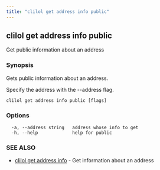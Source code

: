 ```yaml
---
title: "clilol get address info public"
---
```

## clilol get address info public

Get public information about an address

### Synopsis

Gets public information about an address.
	
Specify the address with the --address flag.

```
clilol get address info public [flags]
```

### Options

```
  -a, --address string   address whose info to get
  -h, --help             help for public
```

### SEE ALSO

* [clilol get address info](clilol_get_address_info.md)	 - Get information about an address


